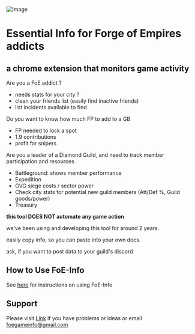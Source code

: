 ![Image](https://foe-info.github.io/images/foebanner.jpg)

# Essential Info for Forge of Empires addicts

## a chrome extension that monitors game activity

Are you a FoE addict ?
- needs stats for your city ?
- clean your friends list (easily find inactive friends)
- list incidents available to find

Do you want to know how much FP to add to a GB
- FP needed to lock a spot
- 1.9 contributions
- profit for snipers

Are you a leader of a Diamond Guild, and need to track member participation and resources
- Battleground: shows member performance
- Expedition
- GVG siege costs / sector power
- Check city stats for potential new guild members (Att/Def %, Guild goods/power)
- Treasury

**this tool DOES NOT automate any game action**

we've been using and developing this tool for around 2 years.

easily copy info, so you can paste into your own docs.

ask, if you want to post data to your guild's discord

## How to Use FoE-Info

See [here](https://github.com/FoE-Info/chrome/issues/1) for instructions on using FoE-Info

## Support 

Please visit [Link](https://github.com/FoE-Info/chrome/issues/) if you have problems or ideas
or email foegameinfo@gmail.com
